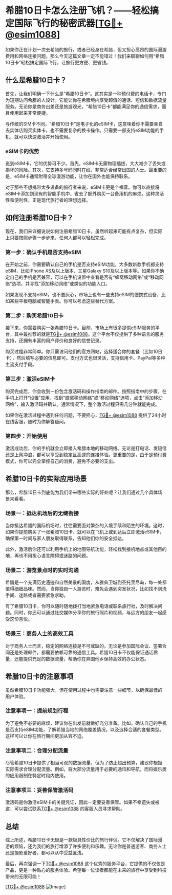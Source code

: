 # 希腊10日卡怎么注册飞机？——轻松搞定国际飞行的秘密武器[[TG💪+ @esim1088](https://t.me/s/esim1088)]

如果你正在计划一次去希腊的旅行，或者已经身在希腊，但又担心高昂的国际漫游费用和网络连接问题，那么今天这篇文章一定不能错过！我们来聊聊如何用“希腊10日卡”轻松搞定国际飞行，让旅行更方便、更省钱。

## 什么是希腊10日卡？

首先，让我们明确一下什么是“希腊10日卡”。这其实是一种预付费的电话卡，专门为短期访问希腊的人设计。它能让你在希腊境内享受超值的通话、短信和数据流量服务。无论你是商务出差还是旅游观光，“希腊10日卡”都能满足你的通信需求，而且使用起来非常便捷。

与传统的SIM卡不同，“希腊10日卡”是电子化的eSIM卡，这意味着你不需要亲自去实体店购买实体卡，也不需要复杂的换卡操作。只需要一部支持eSIM功能的手机，就可以快速激活并开始使用。

### eSIM卡的优势

说到eSIM卡，它的优势可不少。首先，eSIM卡无需物理插拔，大大减少了丢失或损坏的风险。其次，它支持多号码同时在线，非常适合经常出国的人士。最重要的是，eSIM卡通常附带全球漫游功能，让你在国外也能保持联系。

对于那些不想携带太多设备的旅行者来说，eSIM卡更是个福音。你可以直接将eSIM卡添加到现有的智能手机中，省去了额外购买一台备用机的麻烦。这种灵活性和便利性，正是现代旅行者的理想选择。

## 如何注册希腊10日卡？

现在，我们来详细说说如何注册希腊10日卡。虽然听起来可能有点复杂，但实际上只要按照步骤一步步来，任何人都可以轻松完成。

### 第一步：确认手机是否支持eSIM

在开始之前，你需要确认自己的手机是否支持eSIM功能。大多数新款手机都支持eSIM，比如iPhone XS及以上版本、三星Galaxy S10及以上版本等。如果你不确定自己的手机是否兼容，可以在手机设置中查看是否有“蜂窝移动网络”或“移动网络”选项，并寻找“添加移动网络”或类似的功能入口。

如果发现不支持eSIM，也不要灰心，市场上也有一些支持eSIM的便携式设备，比如某些平板电脑或智能手表。你可以考虑这些替代方案。

### 第二步：购买希腊10日卡

接下来，你需要购买一张希腊10日卡。目前，市场上有很多提供eSIM服务的平台，其中最推荐的就是[TG💪+ @esim1088](https://t.me/s/esim1088)。这个平台不仅提供了多种语言的服务支持，还拥有丰富的用户评价和良好的信誉记录。

购买过程非常简单。你只需访问他们的官方网站，选择适合你的套餐（比如10日卡），然后填写必要的信息即可。支付方式也很灵活，支持信用卡、PayPal等多种主流支付手段。

### 第三步：激活eSIM卡

购买完成后，你会收到一份包含激活码和操作指南的邮件。按照指南中的步骤，在手机上打开“设置”应用，找到“蜂窝移动网络”或“移动网络”选项，点击“添加移动网络”，输入激活码并确认。通常情况下，整个激活过程只需几分钟就能完成。

如果你在激活过程中遇到任何问题，不要担心，[TG💪+ @esim1088](https://t.me/s/esim1088) 提供了24小时在线客服，随时为你解答疑问。

### 第四步：开始使用

激活成功后，你的手机就会立即接入希腊本地的移动网络。无论是打电话、发短信还是上网冲浪，都可以享受到稳定且高速的连接体验。更重要的是，由于是预付费模式，你可以完全掌控自己的消费，避免不必要的支出。

## 希腊10日卡的实际应用场景

那么，希腊10日卡到底能为我们带来哪些实际的好处呢？让我们通过几个具体场景来看看。

### 场景一：抵达机场后的无缝衔接

当你抵达希腊的国际机场时，往往需要面对繁杂的入境手续和陌生的环境。这时，如果你提前购买了一张希腊10日卡，就可以在飞机上或到达后立即激活eSIM卡，确保第一时间与家人朋友取得联系，告知他们你的安全抵达。

此外，激活后你还可以利用手机上的地图导航功能，轻松找到接机地点或其他目的地，再也不用担心语言障碍或迷路的问题。

### 场景二：游览景点时的实时沟通

希腊是一个充满历史遗迹和自然美景的国度，从雅典卫城到圣托里尼岛，每一处都值得细细品味。然而，当你独自一人游览时，难免会遇到突发状况，比如找不到洗手间、迷路或者需要紧急求助。

有了希腊10日卡，你可以随时随地拨打当地紧急电话或联系旅行社，及时解决问题。同时，你还可以通过社交媒体分享你的旅行照片和视频，与远方的朋友一起感受这份喜悦。

### 场景三：商务人士的高效工具

对于商务人士而言，稳定的网络连接是不可或缺的。无论是参加国际会议、签署合同还是处理邮件，都需要依赖可靠的通信工具。希腊10日卡不仅能保证通话质量，还能提供充足的数据流量，帮助你在异国他乡保持高效的办公状态。

## 希腊10日卡的注意事项

虽然希腊10日卡功能强大，但在使用过程中也需要注意一些细节，以确保最佳的用户体验。

### 注意事项一：提前规划行程

为了避免不必要的麻烦，建议你在出发前就做好充分准备。比如，确认自己的手机是否支持eSIM功能，了解希腊当地的网络覆盖情况，以及选择合适的套餐类型。这样可以让你在旅行期间更加从容不迫。

### 注意事项二：合理分配流量

尽管希腊10日卡提供了相当可观的数据流量，但为了防止超出预算，建议你根据实际需求合理分配流量。例如，将大部分流量用于必要的通讯和导航，而将娱乐类的应用限制在特定时段内使用。

### 注意事项三：妥善保管激活码

激活码是你激活eSIM卡的关键凭证，因此一定要妥善保管。如果不幸遗失或被盗，可以尝试联系[TG💪+ @esim1088](https://t.me/s/esim1088) 的客服人员寻求帮助。

## 总结

综上所述，希腊10日卡无疑是一款极具性价比的旅行伴侣。它不仅解决了国际漫游的烦恼，还为我们的旅行增添了许多便利和乐趣。无论你是普通游客、商务人士还是摄影爱好者，都可以从中受益匪浅。

最后，再次强调一下[TG💪+ @esim1088](https://t.me/s/esim1088) 这个优秀的服务平台，它提供的不仅仅是产品，更是一种贴心的服务体验。希望每一位读者都能在未来的旅行中享受到科技带来的无限可能！

[[TG💪+ @esim1088](https://t.me/s/esim1088) ![Image](https://i.postimg.cc/4NQfJmqS/Snipaste-2025-05-13-00-14-12.png)]